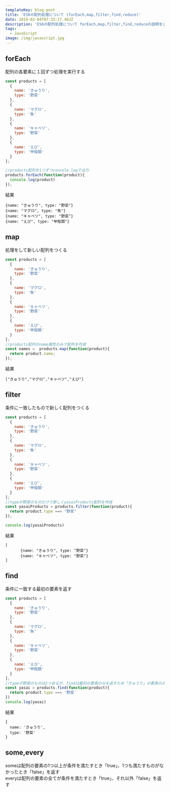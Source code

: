 ```yaml
---
templateKey: blog-post
title: 'ES6の配列処理について (forEach,map,filter,find,reduce)'
date: 2019-02-04T07:33:17.462Z
description: 'ES6の配列処理について forEach,map,filter,find,reduceの説明をしていきます'
tags:
  - JavaScript
image: /img/javascript.jpg
---
```

## forEach
配列の各要素に１回ずつ処理を実行する

```javascript
const products = [
  {
    name: 'きゅうり',
    type: '野菜'
  },
  {
    name: 'マグロ',
    type: '魚'
  },
  {
    name: 'キャベツ',
    type: '野菜'
  },
  {
    name: 'えび',
    type: '甲殻類'
  }
];

//products配列を1つずつconsole.logで出力
products.forEach(function(product){
  console.log(product)
});
```
結果
```
{name: "きゅうり", type: "野菜"}
{name: "マグロ", type: "魚"}
{name: "キャベツ", type: "野菜"}
{name: "えび", type: "甲殻類"}
```

## map
処理をして新しい配列をつくる

```javascript
const products = [
  {
    name: 'きゅうり',
    type: '野菜'
  },
  {
    name: 'マグロ',
    type: '魚'
  },
  {
    name: 'キャベツ',
    type: '野菜'
  },
  {
    name: 'えび',
    type: '甲殻類'
  }
];
//products配列のname属性のみで配列を作成
const names =  products.map(function(product){
  return product.name;
});
```
結果
```
["きゅうり","マグロ","キャベツ","えび"]
```

## filter
条件に一致したもので新しく配列をつくる
```javascript
const products = [
  {
    name: 'きゅうり',
    type: '野菜'
  },
  {
    name: 'マグロ',
    type: '魚'
  },
  {
    name: 'キャベツ',
    type: '野菜'
  },
  {
    name: 'えび',
    type: '甲殻類'
  }
];
//typeが野菜のものだけで新しくyasaiProducts配列を作成
const yasaiProducts = products.filter(function(product){
  return product.type === "野菜"
});

console.log(yasaiProducts)
```

結果
```
[
　　　　{name: "きゅうり", type: "野菜"}
　　　　{name: "キャベツ", type: "野菜"}
]
```

## find
条件に一致する最初の要素を返す  
```javascript
const products = [
  {
    name: 'きゅうり',
    type: '野菜'
  },
  {
    name: 'マグロ',
    type: '魚'
  },
  {
    name: 'キャベツ',
    type: '野菜'
  },
  {
    name: 'えび',
    type: '甲殻類'
  }
];
//typeが野菜のものは2つあるが、findは最初の要素のみを返すため「きゅうり」の要素のみが返ってくる
const yasai = products.find(function(product){
  return product.type === '野菜'
})
console.log(yasai)
```
結果
```
{
  name: 'きゅうり',
  type: '野菜'
}
```

## some,every
someは配列の要素の1つ以上が条件を満たすとき「true」、1つも満たすものがなかったとき「false」を返す  
everyは配列の要素の全てが条件を満たすとき「true」、それ以外「false」を返す
